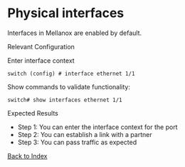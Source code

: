 # Physical interfaces

Interfaces in Mellanox are enabled by default.

Relevant Configuration 

Enter interface context 

```
switch (config) # interface ethernet 1/1
```

Show commands to validate functionality:  

```
switch# show interfaces ethernet 1/1
```

Expected Results 

* Step 1: You can enter the interface context for the port 
* Step 2: You can establish a link with a partner
* Step 3: You can pass traffic as expected 

[Back to Index](./index.md)
